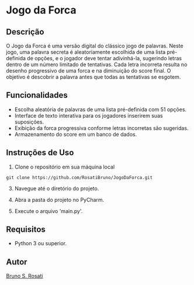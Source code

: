 # Jogo da Forca

## Descrição
O Jogo da Forca é uma versão digital do clássico jogo de palavras. Neste jogo, uma palavra secreta é aleatoriamente escolhida de uma lista pré-definida de opções, e o jogador deve tentar adivinhá-la, sugerindo letras dentro de um número limitado de tentativas. Cada letra incorreta resulta no desenho progressivo de uma forca e na diminuição do score final. O objetivo é descobrir a palavra antes que todas as tentativas se esgotem.

## Funcionalidades
- Escolha aleatória de palavras de uma lista pré-definida com 51 opções.
- Interface de texto interativa para os jogadores inserirem suas suposições.
- Exibição da forca progressiva conforme letras incorretas são sugeridas.
- Armazenamento do score em um banco de dados.

## Instruções de Uso
1. Clone o repositório em sua máquina local
```
git clone https://github.com/RosatiBruno/JogoDaForca.git
```
3. Navegue até o diretório do projeto.

4. Abra a pasta do projeto no PyCharm.

5. Execute o arquivo 'main.py'.

## Requisitos
- Python 3 ou superior.

## Autor
[Bruno S. Rosati](https://github.com/RosatiBruno)
